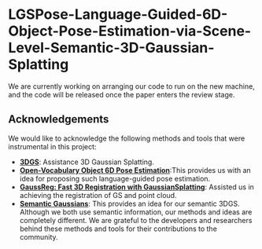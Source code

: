 # LGSPose-Language-Guided-6D-Object-Pose-Estimation-via-Scene-Level-Semantic-3D-Gaussian-Splatting
We are currently working on arranging our code to run on the new machine, and the code will be released once the paper enters the review stage.
## Acknowledgements
We would like to acknowledge the following methods and tools that were instrumental in this project:
- **[3DGS](https://github.com/graphdeco-inria/gaussian-splatting)**: Assistance 3D Gaussian Splatting.
- **[Open-Vocabulary Object 6D Pose Estimation](https://github.com/jcorsetti/oryon)**:This provides us with an idea for proposing such language-guided pose estimation.
- **[GaussReg: Fast 3D Registration with GaussianSplatting](https://github.com/qinzheng93/GeoTransformer)**: Assisted us in achieving the registration of GS and point cloud.
- **[Semantic Gaussians](https://github.com/sharinka0715/semantic-gaussians)**: This provides an idea for our semantic 3DGS. Although we both use semantic information, our methods and ideas are completely different.
We are grateful to the developers and researchers behind these methods and tools for their contributions to the community.
